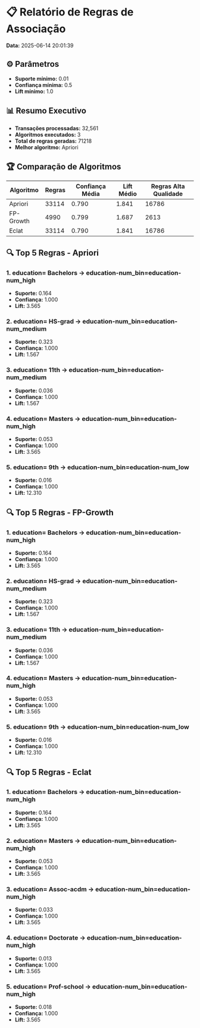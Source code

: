 # 📋 Relatório de Regras de Associação

**Data:** 2025-06-14 20:01:39

## ⚙️ Parâmetros

- **Suporte mínimo:** 0.01
- **Confiança mínima:** 0.5
- **Lift mínimo:** 1.0

## 📊 Resumo Executivo

- **Transações processadas:** 32,561
- **Algoritmos executados:** 3
- **Total de regras geradas:** 71218
- **Melhor algoritmo:** Apriori

## 🏆 Comparação de Algoritmos

| Algoritmo | Regras | Confiança Média | Lift Médio | Regras Alta Qualidade |
|-----------|--------|-----------------|------------|----------------------|
| Apriori | 33114 | 0.790 | 1.841 | 16786 |
| FP-Growth | 4990 | 0.799 | 1.687 | 2613 |
| Eclat | 33114 | 0.790 | 1.841 | 16786 |

## 🔍 Top 5 Regras - Apriori

### 1. education= Bachelors → education-num_bin=education-num_high
- **Suporte:** 0.164
- **Confiança:** 1.000
- **Lift:** 3.565

### 2. education= HS-grad → education-num_bin=education-num_medium
- **Suporte:** 0.323
- **Confiança:** 1.000
- **Lift:** 1.567

### 3. education= 11th → education-num_bin=education-num_medium
- **Suporte:** 0.036
- **Confiança:** 1.000
- **Lift:** 1.567

### 4. education= Masters → education-num_bin=education-num_high
- **Suporte:** 0.053
- **Confiança:** 1.000
- **Lift:** 3.565

### 5. education= 9th → education-num_bin=education-num_low
- **Suporte:** 0.016
- **Confiança:** 1.000
- **Lift:** 12.310

## 🔍 Top 5 Regras - FP-Growth

### 1. education= Bachelors → education-num_bin=education-num_high
- **Suporte:** 0.164
- **Confiança:** 1.000
- **Lift:** 3.565

### 2. education= HS-grad → education-num_bin=education-num_medium
- **Suporte:** 0.323
- **Confiança:** 1.000
- **Lift:** 1.567

### 3. education= 11th → education-num_bin=education-num_medium
- **Suporte:** 0.036
- **Confiança:** 1.000
- **Lift:** 1.567

### 4. education= Masters → education-num_bin=education-num_high
- **Suporte:** 0.053
- **Confiança:** 1.000
- **Lift:** 3.565

### 5. education= 9th → education-num_bin=education-num_low
- **Suporte:** 0.016
- **Confiança:** 1.000
- **Lift:** 12.310

## 🔍 Top 5 Regras - Eclat

### 1. education= Bachelors → education-num_bin=education-num_high
- **Suporte:** 0.164
- **Confiança:** 1.000
- **Lift:** 3.565

### 2. education= Masters → education-num_bin=education-num_high
- **Suporte:** 0.053
- **Confiança:** 1.000
- **Lift:** 3.565

### 3. education= Assoc-acdm → education-num_bin=education-num_high
- **Suporte:** 0.033
- **Confiança:** 1.000
- **Lift:** 3.565

### 4. education= Doctorate → education-num_bin=education-num_high
- **Suporte:** 0.013
- **Confiança:** 1.000
- **Lift:** 3.565

### 5. education= Prof-school → education-num_bin=education-num_high
- **Suporte:** 0.018
- **Confiança:** 1.000
- **Lift:** 3.565

